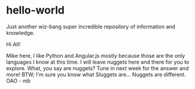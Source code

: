 # hello-world
Just another wiz-bang super incredible repository of information and knowledge.

Hi All!

Mike here, I like Python and Angular.js mostly because those are the only languages I know at this time.
I will leave nuggets here and there for you to explore.
What, you say are nuggets? Tune in next week for the answer and more!
BTW; I'm sure you know what Sluggets are... Nuggets are different.
OAO - mb
